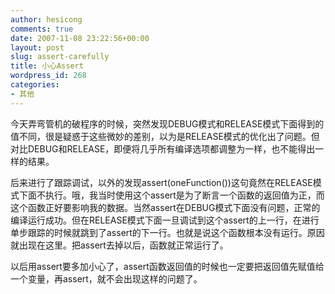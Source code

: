 ```yaml
---
author: hesicong
comments: true
date: 2007-11-08 23:22:56+00:00
layout: post
slug: assert-carefully
title: 小心Assert
wordpress_id: 268
categories:
- 其他
---
```


今天弄弯管机的破程序的时候，突然发现DEBUG模式和RELEASE模式下面得到的值不同，很是疑惑于这些微妙的差别，以为是RELEASE模式的优化出了问题。但对比DEBUG和RELEASE，即便将几乎所有编译选项都调整为一样，也不能得出一样的结果。

后来进行了跟踪调试，以外的发现assert(oneFunction())这句竟然在RELEASE模式下面不执行。哦，我当时使用这个assert是为了断言一个函数的返回值为正，而这个函数正好要影响我的数据。当然assert在DEBUG模式下面没有问题，正常的编译运行成功。但在RELEASE模式下面一旦调试到这个assert的上一行，在进行单步跟踪的时候就跳到了assert的下一行。也就是说这个函数根本没有运行。原因就出现在这里。把assert去掉以后，函数就正常运行了。

以后用assert要多加小心了，assert函数返回值的时候也一定要把返回值先赋值给一个变量，再assert，就不会出现这样的问题了。
